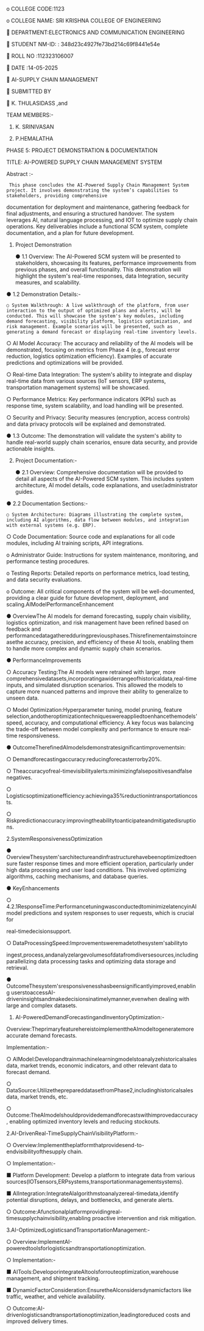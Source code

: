 o	COLLEGE CODE:1123



o	COLLEGE NAME: SRI KRISHNA COLLEGE OF ENGINEERING



	DEPARTMENT:ELECTRONICS AND COMMUNICATION ENGINEERING



	STUDENT NM-ID: : 348d23c4927fe73bd214c69f8441e54e





	ROLL NO :112323106007



	DATE :14-05-2025



	AI-SUPPLY CHAIN MANAGEMENT



	SUBMITTED BY



	K. THULASIDASS ,and

TEAM MEMBERS:-

1.	K. SRINIVASAN

2.	P.HEMALATHA



PHASE 5: PROJECT DEMONSTRATION & DOCUMENTATION

TITLE: AI-POWERED SUPPLY CHAIN MANAGEMENT SYSTEM 

 Abstract :-

     This phase concludes the AI-Powered Supply Chain Management System project. It involves demonstrating the system’s capabilities to stakeholders, providing comprehensive 

documentation for deployment and maintenance, gathering feedback for final adjustments, and ensuring a structured handover. The system leverages AI, natural language processing, and IOT to optimize supply chain operations. Key deliverables include a functional SCM system, complete documentation, and a plan for future development. 

1. Project Demonstration 

	● 1.1 Overview: The AI-Powered SCM system will be presented to stakeholders, showcasing its features, performance improvements from previous phases, and overall functionality. This demonstration will highlight the system's real-time responses, data Integration, security measures, and scalability. 

● 1.2 Demonstration Details:- 

	○ System Walkthrough: A live walkthrough of the platform, from user interaction to the output of optimized plans and alerts, will be conducted. This will showcase the system's key modules, including demand forecasting, visibility platform, logistics optimization, and risk management. Example scenarios will be presented, such as generating a demand forecast or displaying real-time inventory levels. 

○ AI Model Accuracy: The accuracy and reliability of the AI models will be demonstrated, focusing on metrics from Phase 4 (e.g., forecast error reduction, logistics optimization efficiency). Examples of accurate predictions and optimizations will be provided. 

○ Real-time Data Integration: The system's ability to integrate and display real-time data from various sources (IoT sensors, ERP systems, transportation management systems) will be showcased. 

○ Performance Metrics: Key performance indicators (KPIs) such as response time, 	system scalability, and load handling will be presented. 

○ Security and Privacy: Security measures (encryption, access controls) and data 	privacy protocols will be explained and demonstrated. 

● 1.3 Outcome: The demonstration will validate the system's ability to handle real-world supply chain scenarios, ensure data security, and provide actionable insights. 

2. Project Documentation:-

	● 2.1 Overview: Comprehensive documentation will be provided to detail all aspects of the AI-Powered SCM system. This includes system architecture, AI model details, code explanations, and user/administrator guides. 

● 2.2 Documentation Sections:- 

	○ System Architecture: Diagrams illustrating the complete system, including AI algorithms, data flow between modules, and integration with external systems (e.g. ERP). 

○ Code Documentation: Source code and explanations for all code modules, including AI training scripts, API integrations.

 

o	Administrator Guide: Instructions for system maintenance, monitoring, and 	performance testing procedures.

o	Testing Reports: Detailed reports on performance metrics, load testing, and data 	security evaluations.

o	Outcome: All critical components of the system will be well-documented, providing a clear guide for future development, deployment, and scaling.AIModelPerformanceEnhancement

●	 OverviewThe AI models for demand forecasting, supply chain visibility, logistics optimization, and risk management have been refined based on feedback and performancedatagatheredduringpreviousphases.Thisrefinementaimstoincreasethe accuracy, precision, and efficiency of these AI tools, enabling them to handle more complex and dynamic supply chain scenarios.

●	PerformanceImprovements

○	Accuracy Testing:The AI models were retrained with larger, more comprehensivedatasets,incorporatingawiderrangeofhistoricaldata,real-time inputs, and simulated disruption scenarios. This allowed the models to capture more nuanced patterns and improve their ability to generalize to unseen data.

○	 Model Optimization:Hyperparameter tuning, model pruning, feature selection,andotheroptimizationtechniqueswereappliedtoenhancethemodels' speed, accuracy, and computational efficiency. A key focus was balancing the trade-off between model complexity and performance to ensure real-time responsiveness.

●	OutcomeTherefinedAImodelsdemonstratesignificantimprovementsin:

○	Demandforecastingaccuracy:reducingforecasterrorby20%.

○	Theaccuracyofreal-timevisibilityalerts:minimizingfalsepositivesandfalse negatives.

○	Logisticsoptimizationefficiency:achievinga35%reductionintransportationcosts.

○	Riskpredictionaccuracy:improvingtheabilitytoanticipateandmitigatedisruptions.

2.SystemResponsivenessOptimization

●	OverviewThesystem'sarchitectureandinfrastructurehavebeenoptimizedtoensure faster response times and more efficient operation, particularly under high data processing and user load conditions. This involved optimizing algorithms, caching mechanisms, and database queries.

●	KeyEnhancements

○	4.2.1ResponseTime:PerformancetuningwasconductedtominimizelatencyinAI model predictions and system responses to user requests, which is crucial for

real-timedecisionsupport.





○	DataProcessingSpeed:Improvementsweremadetothesystem'sabilityto

 

ingest,process,andanalyzelargevolumesofdatafromdiversesources,including parallelizing data processing tasks and optimizing data storage and retrieval.

●	OutcomeThesystem'sresponsivenesshasbeensignificantlyimproved,enabling userstoaccessAI-driveninsightsandmakedecisionsinatimelymanner,evenwhen dealing with large and complex datasets.

1.	AI-PoweredDemandForecastingandInventoryOptimization:-

Overview:TheprimaryfeaturehereistoimplementtheAImodeltogeneratemore accurate demand forecasts.

Implementation:-

○	AIModel:Developandtrainmachinelearningmodelstoanalyzehistoricalsales data, market trends, economic indicators, and other relevant data to forecast demand.

○	DataSource:UtilizetheprepareddatasetfromPhase2,includinghistoricalsales data, market trends, etc.

○	Outcome:TheAImodelshouldprovidedemandforecastswithimprovedaccuracy, enabling optimized inventory levels and reducing stockouts.

2.AI-DrivenReal-TimeSupplyChainVisibilityPlatform:-

○	Overview:Implementtheplatformthatprovidesend-to-endvisibilityofthesupply chain.

○	Implementation:-

■	Platform Development: Develop a platform to integrate data from various sources(IOTsensors,ERPsystems,transportationmanagementsystems).

■	AIIntegration:IntegrateAIalgorithmstoanalyzereal-timedata,identify potential disruptions, delays, and bottlenecks, and generate alerts.

○	Outcome:Afunctionalplatformprovidingreal-timesupplychainvisibility,enabling proactive intervention and risk mitigation.

3.AI-OptimizedLogisticsandTransportationManagement:-

○	Overview:ImplementAI-poweredtoolsforlogisticsandtransportationoptimization.

○	Implementation:-

■	AITools:DeveloporintegrateAItoolsforrouteoptimization,warehouse management, and shipment tracking.

■	DynamicFactorConsideration:EnsuretheAIconsidersdynamicfactors like traffic, weather, and vehicle availability.

○	Outcome:AI-drivenlogisticsandtransportationoptimization,leadingtoreduced costs and improved delivery times.
